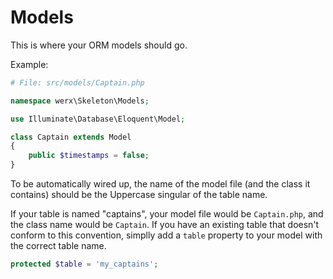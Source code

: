 # Models

This is where your ORM models should go.

Example:

``` php
# File: src/models/Captain.php

namespace werx\Skeleton\Models;

use Illuminate\Database\Eloquent\Model;

class Captain extends Model
{
	public $timestamps = false;
}
```

To be automatically wired up, the name of the model file (and the class it contains) should be the Uppercase singular of the table name.

If your table is named "captains", your model file would be `Captain.php`, and the class name would be `Captain`. If you have an existing
table that doesn't conform to this convention, simplly add a `table` property to your model with the correct table name.

``` php
protected $table = 'my_captains';
```

